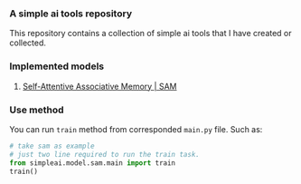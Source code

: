 ### A simple ai tools repository

This repository contains a collection of simple ai tools that I have created or collected. 

### Implemented models

1. [Self-Attentive Associative Memory | SAM](https://arxiv.org/abs/2002.03519)

### Use method

You can run `train` method from corresponded `main.py` file. Such as:
    
```python
# take sam as example
# just two line required to run the train task.
from simpleai.model.sam.main import train
train()
```